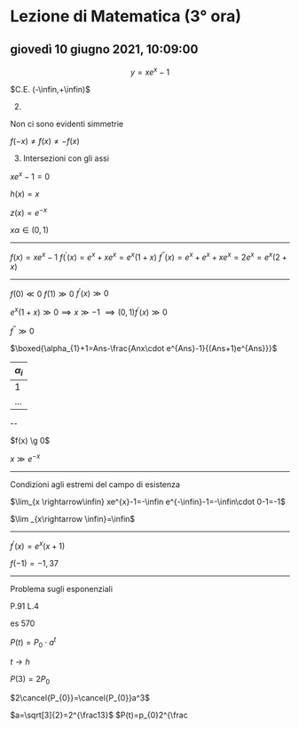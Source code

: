#  Lezione di Matematica (3° ora)

## giovedì 10 giugno 2021, 10:09:00




$$
y=xe^x-1
$$


$C.E. (-\infin,+\infin)$

2)
Non ci sono evidenti simmetrie

$f(-x) \neq f(x) \neq -f(x)$

3) Intersezioni con gli assi

$xe^x-1=0$


$h(x)=x$

$z(x)=e^{-x}$


$x\alpha \in (0,1)$


---

$f(x)=xe^x-1$
$f(^{'}(x)=e^x+xe^x=e^x(1+x)$
$f^{''}(x)=e^x+e^x+xe^x=2e^x=e^x(2+x)$


---


$f(0) \ll0$
$f(1) \gg 0$
$f^{'}(x) \gg 0$


$e^x(1+x) \gg 0 \implies x \gg -1$
$\implies (0,1) f^{'}(x) \gg 0$

$f^{''} \gg 0$

$\boxed{\alpha_{1}+1=Ans-\frac{Anx\cdot e^{Ans}-1}{(Ans+1)e^{Ans}}}$

|$\alpha_{i}$|
|---|
|1|
|...|


--


$f(x) \g 0$

$x \gg e^{-x}$

---

Condizioni agli estremi del campo di esistenza


$\lim_{x \rightarrow\infin} xe^{x}-1=-\infin e^{-\infin}-1=-\infin\cdot 0-1=-1$


$\lim _{x\rightarrow \infin}=\infin$


---

$f^{'}(x)=e^x(x+1)$



$f(-1)=-1,37$


---


Problema sugli esponenziali

P.91 L.4

es 570

$P(t)=P_{0}\cdot a^t$

$t\rightarrow h$

$P(3)=2P_{0}$

$2\cancel{P_{0}}=\cancel{P_{0}}a^3$

$a=\sqrt[3]{2}=2^{\frac13}$
$P(t)=p_{0}2^{\frac
<!--stackedit_data:
eyJoaXN0b3J5IjpbLTMxMzE1NjY5Niw1OTYzNDk4MTYsLTMyMD
czMjMwNiwtMTkyMTkzMjMyNiwxNTgxNjgyOTczLC0xOTAzNjk4
MzA5XX0=
-->